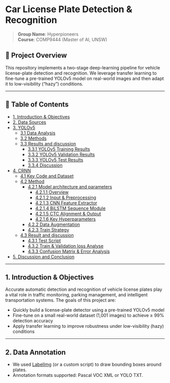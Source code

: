 # Car License Plate Detection & Recognition

> **Group Name**: Hyperpioneers  
> **Course**: COMP9444 (Master of AI, UNSW)  

## 📖 Project Overview

This repository implements a two-stage deep-learning pipeline for vehicle license-plate detection and recognition. We leverage transfer learning to fine-tune a pre-trained YOLOv5 model on real-world images and then adapt it to low-visibility (“hazy”) conditions.

---

## 📑 Table of Contents

- [1. Introduction & Objectives](#1-introduction--objectives)
- [2. Data Sources](#2-data-annotation)
- [3. YOLOv5](#YOLOv5)
    - [3.1 Data Analysis](#Data-Analysis)
    - [3.2 Methods](#Methods)
    - [3.3 Results and discussion](#Results)
        - [3.3.1 YOLOv5 Training Results](#YOLOv5-Training-Results)
        - [3.3.2 YOLOv5 Validation Results](#YOLOv5-Validation-Results)
        - [3.3.3 YOLOv5 Test Results](#YOLOv5-Test-Results)
        - [3.3.4 Discussion](#)
- [4. CRNN](#CRNN)
    - [4.1 Key Code and Dataset](#)
    - [4.2 Method](#)
        - [4.2.1 Model architecture and parameters](#)
            - [4.2.1.1 Overview](#)
            - [4.2.1.2 Input & Preprocessing](#)
            - [4.2.1.3 CNN Feature Extractor](#)
            - [4.2.1.4 BiLSTM Sequence Module](#)
            - [4.2.1.5 CTC Alignment & Output](#)
            - [4.2.1.6 Key Hyperparameters](#)
        - [4.2.2 Data Augmentation](#)
        - [4.2.3 Train Strategy](#)
    - [4.3 Result and discussion](#)
        - [4.3.1 Test Script](#)
        - [4.3.2 Train & Validation loss Analyse](#)
        - [4.3.3  Confusion Matrix & Error Analysis](#)
- [5. Discussion  and Conclusion](#conclusion)

---

## 1. Introduction & Objectives

Accurate automatic detection and recognition of vehicle license plates play a vital role in traffic monitoring, parking management, and intelligent transportation systems. The goals of this project are:

- Quickly build a license-plate detector using a pre-trained YOLOv5 model  
- Fine-tune on a small real-world dataset (1,001 images) to achieve ≥ 99% detection accuracy  
- Apply transfer learning to improve robustness under low-visibility (hazy) conditions  

---

## 2. Data Annotation

- We used [LabelImg](https://github.com/tzutalin/labelImg) (or a custom script) to draw bounding boxes around plates.  
- Annotation formats supported: Pascal VOC XML or YOLO TXT.  
